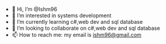 - 👋 Hi, I’m @Ishm96
- 👀 I’m interested in systems development 
- 🌱 I’m currently learning c#,web dev and sql database
- 💞️ I’m looking to collaborate on c#,web dev and sql database
- 📫 How to reach me: my email is ishm96@gmail.com

<!---
Ishm96/Ishm96 is a ✨ special ✨ repository because its `README.md` (this file) appears on your GitHub profile.
You can click the Preview link to take a look at your changes.
--->
